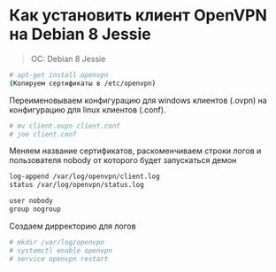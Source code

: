 # Как установить клиент OpenVPN на Debian 8 Jessie

> OC: Debian 8 Jessie

```bash
# apt-get install openvpn
(Копируем сертификаты в /etc/openvpn)
```

Переименовываем конфигурацию для windows клиентов (.ovpn) на конфигурацию для linux клиентов (.conf).

```bash
# mv client.ovpn client.conf
# joe client.conf
```

Меняем название сертификатов, раскоменчиваем строки логов и пользователя nobody от которого будет запускаться демон

```bash
log-append /var/log/openvpn/client.log
status /var/log/openvpn/status.log

user nobody
group nogroup
```

Создаем дирректорию для логов

```bash
# mkdir /var/log/openvpn
# systemctl enable openvpn
# service openvpn restart
```
